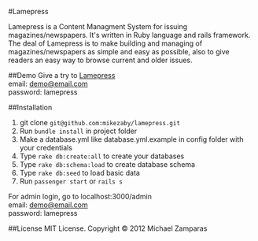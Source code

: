 #Lamepress

Lamepress is a Content Managment System for issuing magazines/newspapers. It's written in Ruby language and rails framework. The deal of Lamepress is to make building and managing of magazines/newspapers as simple and easy as possible, also to give readers an easy way to browse current and older issues.

##Demo
Give a try to [Lamepress](http://press.lamezor.gr/admin)<br/>
email: demo@email.com<br/>
password: lamepress

##Installation
1. git clone `git@github.com:mikezaby/lamepress.git`
2. Run `bundle install` in project folder
3. Make a database.yml like database.yml.example in config folder with your credentials
4. Type `rake db:create:all` to create your databases
5. Type `rake db:schema:load` to create database schema
6. Type `rake db:seed` to load basic data
7. Run `passenger start` or `rails s`

For admin login, go to localhost:3000/admin<br/>
email: demo@email.com<br/>
password: lamepress

##License
MIT License. Copyright &copy; 2012 Michael Zamparas

